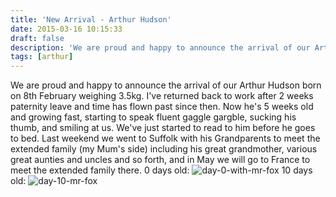 ```yaml
---
title: 'New Arrival - Arthur Hudson'
date: 2015-03-16 10:15:33
draft: false
description: 'We are proud and happy to announce the arrival of our Arthur Hudson born on 8th February weighing 3.5kg.'
tags: [arthur]
---
```


We are proud and happy to announce the arrival of our Arthur Hudson born on 8th February weighing 3.5kg. I've returned back to work after 2 weeks paternity leave and time has flown past since then. Now he's 5 weeks old and growing fast, starting to speak fluent gaggle gargble, sucking his thumb, and smiling at us. We've just started to read to him before he goes to bed. Last weekend we went to Suffolk with his Grandparents to meet the extended family (my Mum's side) including his great grandmother, various great aunties and uncles and so forth, and in May we will go to France to meet the extended family there. 0 days old: ![day-0-with-mr-fox](https://big-andy.co.uk/content/uploads/2015/03/day-0-with-mr-fox-768x1024.jpg) 10 days old: ![day-10-mr-fox](https://big-andy.co.uk/content/uploads/2015/03/day-10-mr-fox-685x1024.jpg)